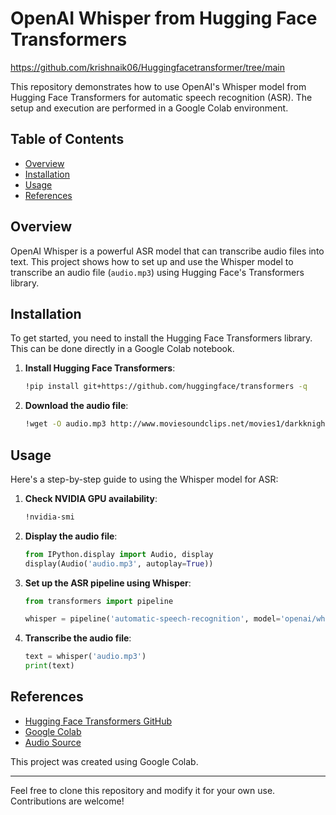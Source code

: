 # OpenAI Whisper from Hugging Face Transformers
https://github.com/krishnaik06/Huggingfacetransformer/tree/main

This repository demonstrates how to use OpenAI's Whisper model from Hugging Face Transformers for automatic speech recognition (ASR). The setup and execution are performed in a Google Colab environment.

## Table of Contents

- [Overview](#overview)
- [Installation](#installation)
- [Usage](#usage)
- [References](#references)

## Overview

OpenAI Whisper is a powerful ASR model that can transcribe audio files into text. This project shows how to set up and use the Whisper model to transcribe an audio file (`audio.mp3`) using Hugging Face's Transformers library.

## Installation

To get started, you need to install the Hugging Face Transformers library. This can be done directly in a Google Colab notebook.

1. **Install Hugging Face Transformers**:
    ```sh
    !pip install git+https://github.com/huggingface/transformers -q
    ```

2. **Download the audio file**:
    ```sh
    !wget -O audio.mp3 http://www.moviesoundclips.net/movies1/darkknight/criminal.mp3
    ```

## Usage

Here's a step-by-step guide to using the Whisper model for ASR:

1. **Check NVIDIA GPU availability**:
    ```sh
    !nvidia-smi
    ```

2. **Display the audio file**:
    ```python
    from IPython.display import Audio, display
    display(Audio('audio.mp3', autoplay=True))
    ```

3. **Set up the ASR pipeline using Whisper**:
    ```python
    from transformers import pipeline

    whisper = pipeline('automatic-speech-recognition', model='openai/whisper-medium', device=0)
    ```

4. **Transcribe the audio file**:
    ```python
    text = whisper('audio.mp3')
    print(text)
    ```

## References

- [Hugging Face Transformers GitHub](https://github.com/huggingface/transformers)
- [Google Colab](https://colab.research.google.com/)
- [Audio Source](http://www.moviesoundclips.net/movies1/darkknight/criminal.mp3)

This project was created using Google Colab. 

---

Feel free to clone this repository and modify it for your own use. Contributions are welcome!
